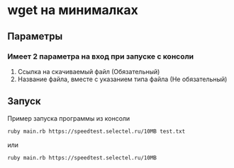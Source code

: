 # wget на минималках

## Параметры
### Имеет 2 параметра на вход при запуске с консоли
1. Ссылка на скачиваемый файл (Обязательный)
2. Название файла, вместе с указанием типа файла (Не обязательный)

## Запуск

Пример запуска программы из консоли

```sh
ruby main.rb https://speedtest.selectel.ru/10MB test.txt
```
или 
```sh
ruby main.rb https://speedtest.selectel.ru/10MB
```
